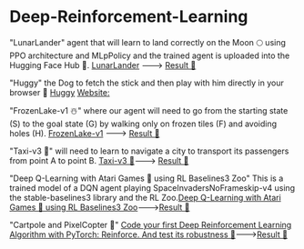 # Deep-Reinforcement-Learning

"LunarLander" agent that will learn to land correctly on the Moon 🌕 using PPO architecture and MLpPolicy and the trained agent is uploaded into the Hugging Face Hub 🤗. [LunarLander](https://huggingface.co/deep-rl-course/unit1/hands-on?fw=pt) --->
[Result 🤗](https://huggingface.co/MrDivakaruni/ppo-LunarLander-v2)

"Huggy" the Dog to fetch the stick and then play with him directly in your browser 🐶 
[Huggy](https://huggingface.co/deep-rl-course/unitbonus1/train?fw=pt) [Website:](https://huggingface.co/spaces/ThomasSimonini/Huggy)

"FrozenLake-v1 ☃️" where our agent will need to go from the starting state (S) to the goal state (G) by walking only on frozen tiles (F) and avoiding holes (H). [FrozenLake-v1](https://colab.research.google.com/github/huggingface/deep-rl-class/blob/main/notebooks/unit2/unit2.ipynb#scrollTo=RpOTtSt83kPZ)
--->
[Result 🤗](https://huggingface.co/MrDivakaruni/q-FrozenLake-v1-4x4-noSlippery)

"Taxi-v3 🚕" will need to learn to navigate a city to transport its passengers from point A to point B. [Taxi-v3 🚕](https://colab.research.google.com/github/huggingface/deep-rl-class/blob/main/notebooks/unit2/unit2.ipynb#scrollTo=RpOTtSt83kPZ)--->
[Result 🤗](https://huggingface.co/MrDivakaruni/Taxi-v3)

"Deep Q-Learning with Atari Games 👾 using RL Baselines3 Zoo" This is a trained model of a DQN agent playing SpaceInvadersNoFrameskip-v4 using the stable-baselines3 library and the RL Zoo.[Deep Q-Learning with Atari Games 👾 using RL Baselines3 Zoo](https://huggingface.co/deep-rl-course/unit3/hands-on?fw=pt)--->[Result 🤗](https://huggingface.co/MrDivakaruni/dqn-SpaceInvadersNoFrameskip-v4)


"Cartpole and PixelCopter 🚁" 
[Code your first Deep Reinforcement Learning Algorithm with PyTorch: Reinforce. And test its robustness 💪](https://colab.research.google.com/github/huggingface/deep-rl-class/blob/main/notebooks/unit4/unit4.ipynb#scrollTo=CjRWziAVU2lZ)--->[Result 🤗](https://huggingface.co/MrDivakaruni/Reinforce-cartpole_policy)
